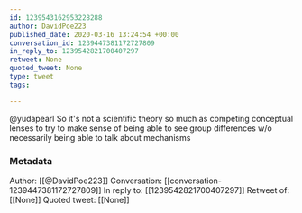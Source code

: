 ```yaml
---
id: 1239543162953228288
author: DavidPoe223
published_date: 2020-03-16 13:24:54 +00:00
conversation_id: 1239447381172727809
in_reply_to: 1239542821700407297
retweet: None
quoted_tweet: None
type: tweet
tags:

---
```


@yudapearl So it's not a scientific theory so much as competing conceptual lenses to try to make sense of being able to see group differences w/o necessarily being able to talk about mechanisms

### Metadata

Author: [[@DavidPoe223]]
Conversation: [[conversation-1239447381172727809]]
In reply to: [[1239542821700407297]]
Retweet of: [[None]]
Quoted tweet: [[None]]
